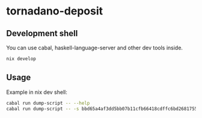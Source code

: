 # tornadano-deposit

## Development shell

You can use cabal, haskell-language-server and other dev tools inside.

```sh
nix develop
```

## Usage

Example in nix dev shell:

```sh
cabal run dump-script -- --help
cabal run dump-script -- -s bbd65a4af3dd5bb07b11cfb66418cdffc6bd26817559e0c5a80f405d -h 7
```
